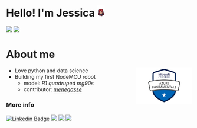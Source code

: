 <!--
**jclizar/jclizar** is a ✨ _special_ ✨ repository because its `README.md` (this file) appears on your GitHub profile.

Here are some ideas to get you started:

- 🔭 I’m currently working on ...
- 🌱 I’m currently learning ...
- 👯 I’m looking to collaborate on ...
- 🤔 I’m looking for help with ...
- 💬 Ask me about ...
- 📫 How to reach me: ...
- 😄 Pronouns: ...
- ⚡ Fun fact: ...
-->

<div>
<h1> Hello! I'm Jessica <img src="./img/jess.gif" width="4%"> </h1>
<img height="175em" src="https://github-readme-stats.vercel.app/api?username=jclizar&show_icons=true&theme=great-gatsby&include_all_commits=true&count_private=true&hide=issues"/>
<img height="175em" src="https://github-readme-stats.vercel.app/api/top-langs/?username=jclizar&layout=compact&langs_count=7&theme=great-gatsby"/>
</div>

<div width="100%">
<h1> About me</h1>
<img align="right" src="./img/microsoft-certified-azure-fundamentals2.png" width="30%">
</div>      

<!--- BSc Medical Physics 
- PhD  student
- IT undergraduate student-->
- Love python and data science
- Building my first NodeMCU robot
    - model: <em>R1 quadruped mg90s</em>
    - contributor: <a target="_blank" href="https://github.com/menegasse"><em>menegasse</em></a>


<h3> More info </h3>

[![Linkedin Badge](https://img.shields.io/badge/-LinkedIn-blue?style=flat-square&logo=Linkedin&logoColor=white&link=https://www.linkedin.com/in/jclizar/)](https://www.linkedin.com/in/jclizar/)
<a href="http://lattes.cnpq.br/7666845951657212">
<img src="https://img.shields.io/badge/-Lattes-orange?style=flat-square">
</a>
<a href="https://jclizar.github.io/">
<img src="https://img.shields.io/badge/ -CV-blue?style=flat-square">
</a> 
<a href="https://www.credly.com/badges/68cc247f-53a8-4433-a32b-acf0fccad32c/linked_in">
<img src="https://img.shields.io/badge/Microsoft-Badge-orange?style=flat-square">
</a>



